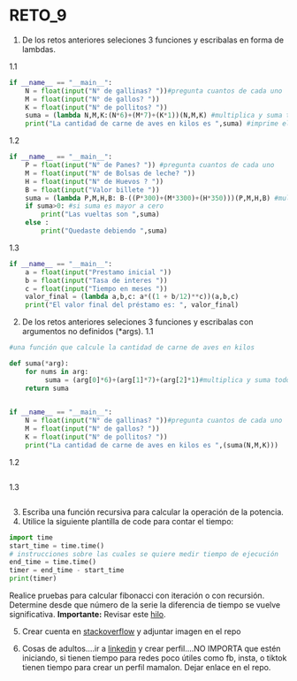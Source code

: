 # RETO_9
1. De los retos anteriores seleciones 3 funciones y escribalas en forma de lambdas.

1.1 

```python
if __name__ == "__main__":
    N = float(input("N° de gallinas? "))#pregunta cuantos de cada uno
    M = float(input("N° de gallos? "))
    K = float(input("N° de pollitos? "))
    suma = (lambda N,M,K:(N*6)+(M*7)+(K*1))(N,M,K) #multiplica y suma todo
    print("La cantidad de carne de aves en kilos es ",suma) #imprime el resultado
```
1.2
```python
if __name__ == "__main__":
    P = float(input("N° de Panes? ")) #pregunta cuantos de cada uno
    M = float(input("N° de Bolsas de leche? "))
    H = float(input("N° de Huevos ? "))
    B = float(input("Valor billete "))
    suma = (lambda P,M,H,B: B-((P*300)+(M*3300)+(H*350)))(P,M,H,B) #multiplica y suma y luego resta el billete
    if suma>0: #si suma es mayor a cero
        print("Las vueltas son ",suma)
    else :
        print("Quedaste debiendo ",suma)
```
1.3
```python
if __name__ == "__main__":
    a = float(input("Prestamo inicial "))
    b = float(input("Tasa de interes "))
    c = float(input("Tiempo en meses "))
    valor_final = (lambda a,b,c: a*((1 + b/12)**c))(a,b,c)
    print("El valor final del préstamo es: ", valor_final)
```

2. De los retos anteriores seleciones 3 funciones y escribalas con argumentos no definidos (*args).
1.1
```python
#una función que calcule la cantidad de carne de aves en kilos 

def suma(*arg):
    for nums in arg:
         suma = (arg[0]*6)+(arg[1]*7)+(arg[2]*1)#multiplica y suma todo
    return suma 
    

if __name__ == "__main__":
    N = float(input("N° de gallinas? "))#pregunta cuantos de cada uno
    M = float(input("N° de gallos? "))
    K = float(input("N° de pollitos? "))
    print("La cantidad de carne de aves en kilos es ",(suma(N,M,K)))
```
1.2
```python

```
1.3
```python

```



3. Escriba una función recursiva para calcular la operación de la potencia.
4. Utilice la siguiente plantilla de code para contar el tiempo:
```python
import time
start_time = time.time()
# instrucciones sobre las cuales se quiere medir tiempo de ejecución
end_time = time.time()
timer = end_time - start_time
print(timer)
```

Realice pruebas para calcular fibonacci con iteración o con recursión. Determine desde que número de la serie la diferencia de tiempo se vuelve significativa.
**Importante:** Revisar este [hilo](https://stackoverflow.com/questions/8220801/how-to-use-timeit-module).

5. Crear cuenta en [stackoverflow](https://stackoverflow.com/) y adjuntar imagen en el repo

6. Cosas de adultos....ir a [linkedin](https://www.linkedin.com/) y crear perfil....NO IMPORTA que estén iniciando, si tienen tiempo para redes poco útiles como fb, insta, o tiktok tienen tiempo para crear un perfil mamalon. Dejar enlace en el repo.
